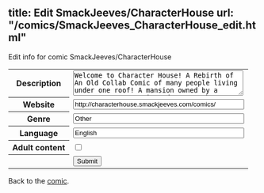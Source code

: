 title: Edit SmackJeeves/CharacterHouse
url: "/comics/SmackJeeves_CharacterHouse_edit.html"
---
Edit info for comic SmackJeeves/CharacterHouse

<form name="comic" action="http://gaepostmail.appspot.com/comic/" method="post">
<table class="comicinfo">
<tr>
<th>Description</th><td><textarea name="description" cols="40" rows="3">Welcome to Character House! A Rebirth of An Old Collab Comic of many people living under one roof! A mansion owned by a young woman opens it's doors to the many people looking for a place to live. Characters of all kinds are welcome here! ~All are Welcomed!~</textarea></td>
</tr>
<tr>
<th>Website</th><td><input type="text" name="url" value="http://characterhouse.smackjeeves.com/comics/" size="40"/></td>
</tr>
<tr>
<th>Genre</th><td><input type="text" name="genre" value="Other" size="40"/></td>
</tr>
<tr>
<th>Language</th><td><input type="text" name="language" value="English" size="40"/></td>
</tr>
<tr>
<th>Adult content</th><td><input type="checkbox" name="adult" value="adult" /></td>
</tr>
<tr>
<th></th><td>
<input type="hidden" name="comic" value="SmackJeeves_CharacterHouse" />
<input type="submit" name="submit" value="Submit" />
</td>
</tr>
</table>
</form>

Back to the [comic](SmackJeeves_CharacterHouse.html).
